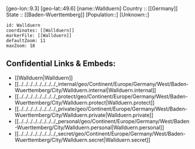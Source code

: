 ﻿---
location: [49.6,9.3] 
mapzoom: [7,12] 
mapmarker: city 
type: City
tags:
- geo/City


SpocWebEntityId: 35422
isDeleted: false
confidential: public

---
[geo-lon::9.3] 
[geo-lat::49.6] 
[name::Wallduern] 
Country :: [[Germany]]  
State :: [[Baden-Wuerttemberg]] 
[Population::] 
[Unknown::] 


```leaflet
id: Wallduern
coordinates: [[Wallduern]] 
markerFile: [[Wallduern]] 
defaultZoom: 11 
maxZoom: 18
```


## Confidential Links & Embeds: 
- [[Wallduern|Wallduern]]  
- [[../../../../../../../../_internal/geo/Continent/Europe/Germany/West/Baden-Wuerttemberg/City/Wallduern.internal|Wallduern.internal]] 
- [[../../../../../../../../_protect/geo/Continent/Europe/Germany/West/Baden-Wuerttemberg/City/Wallduern.protect|Wallduern.protect]] 
- [[../../../../../../../../_private/geo/Continent/Europe/Germany/West/Baden-Wuerttemberg/City/Wallduern.private|Wallduern.private]] 
- [[../../../../../../../../_personal/geo/Continent/Europe/Germany/West/Baden-Wuerttemberg/City/Wallduern.personal|Wallduern.personal]] 
- [[../../../../../../../../_secret/geo/Continent/Europe/Germany/West/Baden-Wuerttemberg/City/Wallduern.secret|Wallduern.secret]] 
